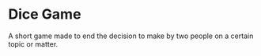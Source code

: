 # Dice Game 
 A short game made to end the decision to make by two people on a certain topic or matter.

